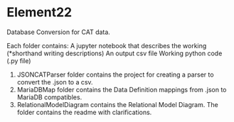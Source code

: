 # Element22
Database Conversion for CAT data.

Each folder contains:
A jupyter notebook that describes the working (*shorthand writing descriptions)
An output csv file
Working python code (.py file)


1. JSONCATParser folder contains the project for creating a parser to convert the .json to a csv. 
2. MariaDBMap folder contains the Data Definition mappings from .json to MariaDB compatibles. 
3. RelationalModelDiagram contains the Relational Model Diagram. The folder contains the readme with clarifications.
